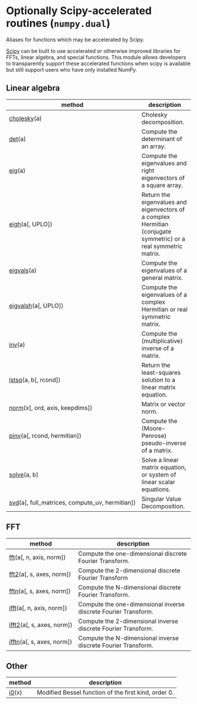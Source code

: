 # Optionally Scipy-accelerated routines (``numpy.dual``)

Aliases for functions which may be accelerated by Scipy.

[Scipy](https://www.scipy.org) can be built to use accelerated or otherwise improved libraries
for FFTs, linear algebra, and special functions. This module allows
developers to transparently support these accelerated functions when
scipy is available but still support users who have only installed
NumPy.

## Linear algebra

method | description
---|---
[cholesky](generated/numpy.linalg.cholesky.html#numpy.linalg.cholesky)(a) | Cholesky decomposition.
[det](generated/numpy.linalg.det.html#numpy.linalg.det)(a) | Compute the determinant of an array.
[eig](generated/numpy.linalg.eig.html#numpy.linalg.eig)(a) | Compute the eigenvalues and right eigenvectors of a square array.
[eigh](generated/numpy.linalg.eigh.html#numpy.linalg.eigh)(a[, UPLO]) | Return the eigenvalues and eigenvectors of a complex Hermitian (conjugate symmetric) or a real symmetric matrix.
[eigvals](generated/numpy.linalg.eigvals.html#numpy.linalg.eigvals)(a) | Compute the eigenvalues of a general matrix.
[eigvalsh](generated/numpy.linalg.eigvalsh.html#numpy.linalg.eigvalsh)(a[, UPLO]) | Compute the eigenvalues of a complex Hermitian or real symmetric matrix.
[inv](generated/numpy.linalg.inv.html#numpy.linalg.inv)(a) | Compute the (multiplicative) inverse of a matrix.
[lstsq](generated/numpy.linalg.lstsq.html#numpy.linalg.lstsq)(a, b[, rcond]) | Return the least-squares solution to a linear matrix equation.
[norm](generated/numpy.linalg.norm.html#numpy.linalg.norm)(x[, ord, axis, keepdims]) | Matrix or vector norm.
[pinv](generated/numpy.linalg.pinv.html#numpy.linalg.pinv)(a[, rcond, hermitian]) | Compute the (Moore-Penrose) pseudo-inverse of a matrix.
[solve](generated/numpy.linalg.solve.html#numpy.linalg.solve)(a, b) | Solve a linear matrix equation, or system of linear scalar equations.
[svd](generated/numpy.linalg.svd.html#numpy.linalg.svd)(a[, full_matrices, compute_uv, hermitian]) | Singular Value Decomposition.

## FFT

method | description
---|---
[fft](generated/numpy.fft.fft.html#numpy.fft.fft)(a[, n, axis, norm]) | Compute the one-dimensional discrete Fourier Transform.
[fft2](generated/numpy.fft.fft2.html#numpy.fft.fft2)(a[, s, axes, norm]) | Compute the 2-dimensional discrete Fourier Transform
[fftn](generated/numpy.fft.fftn.html#numpy.fft.fftn)(a[, s, axes, norm]) | Compute the N-dimensional discrete Fourier Transform.
[ifft](generated/numpy.fft.ifft.html#numpy.fft.ifft)(a[, n, axis, norm]) | Compute the one-dimensional inverse discrete Fourier Transform.
[ifft2](generated/numpy.fft.ifft2.html#numpy.fft.ifft2)(a[, s, axes, norm]) | Compute the 2-dimensional inverse discrete Fourier Transform.
[ifftn](generated/numpy.fft.ifftn.html#numpy.fft.ifftn)(a[, s, axes, norm]) | Compute the N-dimensional inverse discrete Fourier Transform.

## Other

method | description
---|---
[i0](generated/numpy.i0.html#numpy.i0)(x) | Modified Bessel function of the first kind, order 0.